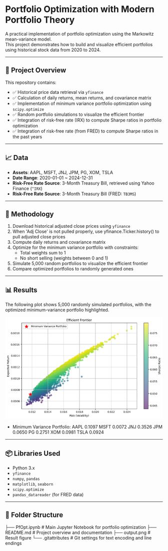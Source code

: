 # Portfolio Optimization with Modern Portfolio Theory

A practical implementation of portfolio optimization using the Markowitz mean-variance model.  
This project demonstrates how to build and visualize efficient portfolios using historical stock data from 2020 to 2024.

---

## 🚀 Project Overview

This repository contains:
- ✅ Historical price data retrieval via `yfinance`
- ✅ Calculation of daily returns, mean returns, and covariance matrix
- ✅ Implementation of minimum variance portfolio optimization using `scipy.optimize`
- ✅ Random portfolio simulations to visualize the efficient frontier
- ✅ Integration of risk-free rate (IRX) to compute Sharpe ratios in portfolio optimization
- ✅ Integration of risk-free rate (from FRED) to compute Sharpe ratios in the past years

---

## 📈 Data

- **Assets**: AAPL, MSFT, JNJ, JPM, PG, XOM, TSLA  
- **Date Range**: 2020-01-01 ~ 2024-12-31  
- **Risk-Free Rate Source**: 3-Month Treasury Bill, retrieved using Yahoo Finance (`^IRX`)
- **Risk-Free Rate Source**: 3-Month Treasury Bill (FRED: `TB3MS`)

---

## 🧮 Methodology

1. Download historical adjusted close prices using `yfinance`
2. When 'Adj Close' is not pulled properly, use yfinance.Ticker.history() to pull adjusted close prices
3. Compute daily  returns and covariance matrix
4. Optimize for the minimum variance portfolio with constraints:
   - Total weights sum to 1
   - No short selling (weights between 0 and 1)
5. Simulate 5,000 random portfolios to visualize the efficient frontier
6. Compare optimized portfolios to randomly generated ones

---

## 📊 Results

The following plot shows 5,000 randomly simulated portfolios, with the optimized minimum-variance portfolio highlighted.

![Efficient Frontier](https://github.com/jeongho-d-park/portfolio_optimization/raw/main/output.png)

- Minimum Variance Portfolio:
AAPL	0.1097
MSFT	0.0072
JNJ	0.3526
JPM	0.0650
PG	   0.2751
XOM	0.0981
TSLA	0.0924

---

## 📦 Libraries Used

- Python 3.x
- `yfinance`
- `numpy`, `pandas`
- `matplotlib`, `seaborn`
- `scipy.optimize`
- `pandas_datareader` (for FRED data)

---

## 📁 Folder Structure
├── PfOpt.ipynb # Main Jupyter Notebook for portfolio optimization ├── README.md # Project overview and documentation ├── output.png # Result figure └── .gitattributes # Git settings for text encoding and line endings
